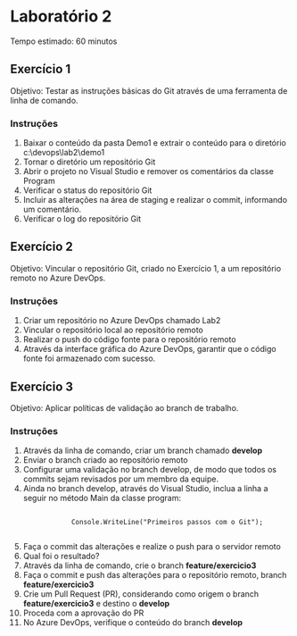 # Laboratório 2

Tempo estimado: 60 minutos

## Exercício 1

Objetivo: Testar as instruções básicas do Git através de uma ferramenta de linha de comando.

### Instruções

<ol>
    <li> Baixar o conteúdo da pasta Demo1 e extrair o conteúdo para o diretório c:\devops\lab2\demo1
    <li> Tornar o diretório um repositório Git
    <li> Abrir o projeto no Visual Studio e remover os comentários da classe Program
    <li> Verificar o status do repositório Git
    <li> Incluir as alterações na área de staging e realizar o commit, informando um comentário.
    <li> Verificar o log do repositório Git
</ol>

## Exercício 2

Objetivo: Vincular o repositório Git, criado no Exercício 1, a um repositório remoto no Azure DevOps.

### Instruções

<ol>
    <li> Criar um repositório no Azure DevOps chamado Lab2
    <li> Vincular o repositório local ao repositório remoto
    <li> Realizar o push do código fonte para o repositório remoto
    <li> Através da interface gráfica do Azure DevOps, garantir que o código fonte foi armazenado com sucesso.
</ol>

## Exercício 3

Objetivo: Aplicar políticas de validação ao branch de trabalho.

### Instruções

<ol>
    <li> Através da linha de comando, criar um branch chamado <b>develop</b>
    <li> Enviar o branch criado ao repositório remoto
    <li> Configurar uma validação no branch develop, de modo que todos os commits sejam revisados por um membro da equipe.
    <li> Ainda no branch develop, através do Visual Studio, inclua a linha a seguir no método Main da classe program:
         <pre><code class='language-cs'>
            Console.WriteLine("Primeiros passos com o Git");
         </code></pre>
    <li> Faça o commit das alterações e realize o push para o servidor remoto
    <li> Qual foi o resultado?
    <li> Através da linha de comando, crie o branch <b>feature/exercicio3</b>
    <li> Faça o commit e push das alterações para o repositório remoto, branch <b>feature/exercicio3</b>
    <li> Crie um Pull Request (PR), considerando como origem o branch <b>feature/exercicio3</b> e destino o <b>develop</b>
    <li> Proceda com a aprovação do PR
    <li> No Azure DevOps, verifique o conteúdo do branch <b>develop</b>
</ol>


